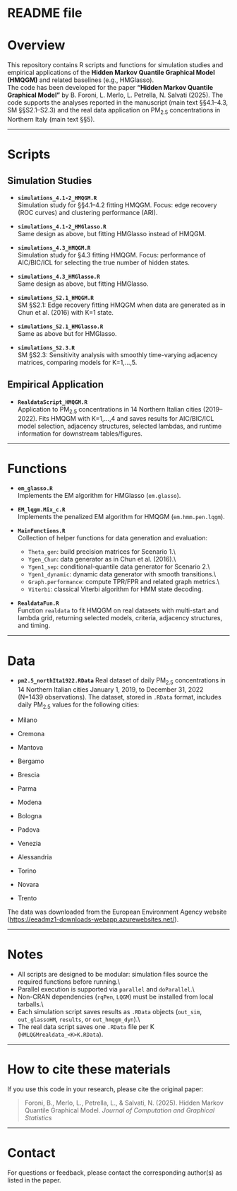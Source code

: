 # README file

# Overview

This repository contains R scripts and functions for simulation studies
and empirical applications of the **Hidden Markov Quantile Graphical
Model (HMQGM)** and related baselines (e.g., HMGlasso).\
The code has been developed for the paper **“Hidden Markov Quantile
Graphical Model”** by B. Foroni, L. Merlo, L. Petrella, N. Salvati
(2025). The code supports the analyses reported in the manuscript (main
text §§4.1–4.3, SM §§S2.1–S2.3) and the real data application on
PM<sub>2.5</sub> concentrations in Northern Italy (main text
§§5).

------------------------------------------------------------------------

# Scripts

## Simulation Studies

-   **`simulations_4.1-2_HMQGM.R`**\
    Simulation study for §§4.1–4.2 fitting HMQGM. Focus: edge recovery
    (ROC curves) and clustering performance (ARI).

-   **`simulations_4.1-2_HMGlasso.R`**\
    Same design as above, but fitting HMGlasso instead of HMQGM.

-   **`simulations_4.3_HMQGM.R`**\
    Simulation study for §4.3 fitting HMQGM. Focus: performance of
    AIC/BIC/ICL for selecting the true number of hidden states.

-   **`simulations_4.3_HMGlasso.R`**\
    Same design as above, but fitting HMGlasso.

-   **`simulations_S2.1_HMQGM.R`**\
    SM §S2.1: Edge recovery fitting HMQGM when data are generated as in
    Chun et al. (2016) with K=1 state.

-   **`simulations_S2.1_HMGlasso.R`**\
    Same as above but for HMGlasso.

-   **`simulations_S2.3.R`**\
    SM §S2.3: Sensitivity analysis with smoothly time-varying adjacency
    matrices, comparing models for K=1,…,5.

## Empirical Application

-   **`RealdataScript_HMQGM.R`**\
    Application to PM<sub>2.5</sub> concentrations in 14 Northern Italian
    cities (2019–2022). Fits HMQGM with K=1,…,4 and saves results for
    AIC/BIC/ICL model selection, adjacency structures, selected lambdas,
    and runtime information for downstream tables/figures.

------------------------------------------------------------------------

# Functions

-   **`em_glasso.R`**\
    Implements the EM algorithm for HMGlasso (`em.glasso`).

-   **`EM_lqgm.Mix_c.R`**\
    Implements the penalized EM algorithm for HMQGM (`em.hmm.pen.lqgm`).

-   **`MainFunctions.R`**\
    Collection of helper functions for data generation and evaluation:

    -   `Theta_gen`: build precision matrices for Scenario 1.\
    -   `Ygen_Chun`: data generator as in Chun et al. (2016).\
    -   `Ygen1_sep`: conditional-quantile data generator for Scenario
        2.\
    -   `Ygen1_dynamic`: dynamic data generator with smooth
        transitions.\
    -   `Graph.performance`: compute TPR/FPR and related graph metrics.\
    -   `Viterbi`: classical Viterbi algorithm for HMM state decoding.

-   **`RealdataFun.R`**\
    Function `realdata` to fit HMQGM on real datasets with multi-start
    and lambda grid, returning selected models, criteria, adjacency
    structures, and timing.

------------------------------------------------------------------------

# Data
- **`pm2.5_northIta1922.RData`** 
    Real dataset of daily PM<sub>2.5</sub> concentrations in 14 Northern Italian
    cities January 1, 2019, to December 31, 2022 (N=1439 observations). 
    The dataset, stored in `.RData` format, includes daily PM<sub>2.5</sub> values for the following cities:

- Milano  
- Cremona  
- Mantova  
- Bergamo  
- Brescia  
- Parma  
- Modena  
- Bologna  
- Padova  
- Venezia  
- Alessandria  
- Torino  
- Novara  
- Trento  

The data was downloaded from the European Environment Agency website (https://eeadmz1-downloads-webapp.azurewebsites.net/).


-----------------------------------------------------------------------

# Notes

-   All scripts are designed to be modular: simulation files source the
    required functions before running.\
-   Parallel execution is supported via `parallel` and `doParallel`.\
-   Non-CRAN dependencies (`rqPen`, `LQGM`) must be installed from local
    tarballs.\
-   Each simulation script saves results as `.RData` objects (`out_sim`,
    `out_glassoHM`, `results`, or `out_hmqgm_dyn`).\
-   The real data script saves one `.RData` file per K
    (`HMLQGMrealdata_<K>K.RData`).

------------------------------------------------------------------------


# How to cite these materials
If you use this code in your research, please cite the original paper:

> Foroni, B., Merlo, L., Petrella, L., & Salvati, N. (2025). Hidden Markov Quantile Graphical Model. *Journal of Computation and Graphical Statistics*

-----------------------------------------------------------------------

# Contact
For questions or feedback, please contact the corresponding author(s)
as listed in the paper.

